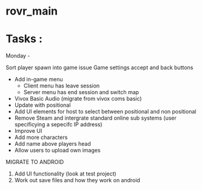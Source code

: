 # rovr_main
 
# Tasks :

Monday - 

Sort player spawn into game issue
Game settings accept and back buttons

- Add in-game menu
  - Client menu has leave session
  - Server menu has end session and switch map
- Vivox Basic Audio (migrate from vivox coms basic)  
- Update with positional  
- Add UI elements for host to select between positional and non positional  
- Remove Steam and intergrate standard online sub systems (user specificying a sepecifc IP address)  
- Improve UI  
- Add more characters  
- Add name above players head
- Allow users to upload own images


MIGRATE TO ANDROID
1. Add UI functionality (look at test project)  
2. Work out save files and how they work on android  
